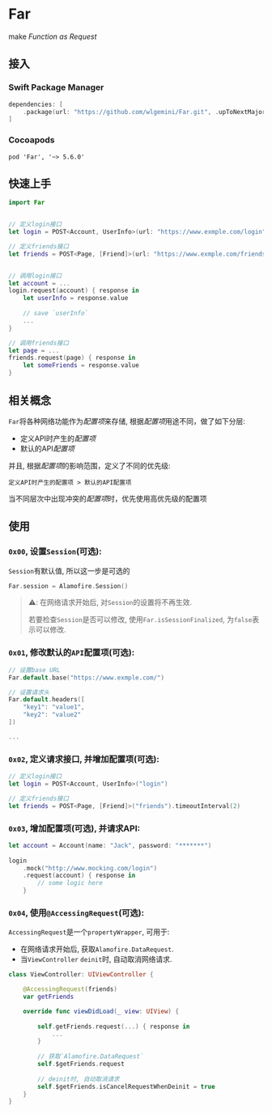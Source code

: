 # Far

make *Function as Request*

## 接入

### Swift Package Manager

```swift
dependencies: [
    .package(url: "https://github.com/wlgemini/Far.git", .upToNextMajor(from: "5.6.0"))
]
```

### Cocoapods

```
pod 'Far', '~> 5.6.0'
```

## 快速上手

```swift
import Far


// 定义login接口
let login = POST<Account, UserInfo>(url: "https://www.exmple.com/login")

// 定义friends接口
let friends = POST<Page, [Friend]>(url: "https://www.exmple.com/friends")


// 调用login接口
let account = ...
login.request(account) { response in
    let userInfo = response.value
    
    // save `userInfo`
    ...
}

// 调用friends接口
let page = ...
friends.request(page) { response in
    let someFriends = response.value
}
```

## 相关概念

`Far`将各种网络功能作为*配置项*来存储, 根据*配置项*用途不同，做了如下分层:

- 定义API时产生的*配置项*
- 默认的API*配置项*

并且, 根据*配置项*的影响范围，定义了不同的优先级:

`定义API时产生的配置项 > 默认的API配置项`

当不同层次中出现冲突的*配置项*时，优先使用高优先级的配置项

## 使用

### `0x00`, 设置`Session`(可选):

`Session`有默认值, 所以这一步是可选的

```swift
Far.session = Alamofire.Session()
```

> ⚠️: 在网络请求开始后, 对`Session`的设置将不再生效.
> 
> 若要检查`Session`是否可以修改, 使用`Far.isSessionFinalized`, 为`false`表示可以修改.

### `0x01`, 修改默认的`API`配置项(可选):

```swift
// 设置base URL
Far.default.base("https://www.exmple.com/")

// 设置请求头
Far.default.headers([
    "key1": "value1",
    "key2": "value2"
]) 

... 
```

### `0x02`, 定义请求接口, 并增加配置项(可选):

```swift
// 定义login接口
let login = POST<Account, UserInfo>("login")

// 定义friends接口
let friends = POST<Page, [Friend]>("friends").timeoutInterval(2)
```

### `0x03`, 增加配置项(可选), 并请求API:

```swift
let account = Account(name: "Jack", password: "*******")
  
login
    .mock("http://www.mocking.com/login")
    .request(account) { response in
        // some logic here
    }
```

### `0x04`, 使用`@AccessingRequest`(可选):

`AccessingRequest`是一个`propertyWrapper`, 可用于:

- 在网络请求开始后, 获取`Alamofire.DataRequest`.
- 当`ViewController` `deinit`时, 自动取消网络请求.

```swift
class ViewController: UIViewController {

    @AccessingRequest(friends)
    var getFriends

    override func viewDidLoad(_ view: UIView) {
    
        self.getFriends.request(...) { response in 
            ...
        }
        
        // 获取`Alamofire.DataRequest`
        self.$getFriends.request
        
        // deinit时, 自动取消请求
        self.$getFriends.isCancelRequestWhenDeinit = true
    }
}
```

